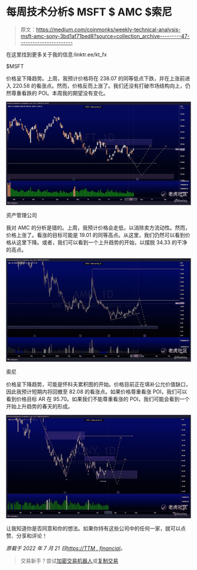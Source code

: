 # 每周技术分析$ MSFT $ AMC $索尼

> 原文：<https://medium.com/coinmonks/weekly-technical-analysis-msft-amc-sony-3bd1af71bed8?source=collection_archive---------47----------------------->

在这里找到更多关于我的信息:linktr.ee/kt_fx

$MSFT

价格呈下降趋势。上周，我预计价格将在 238.07 的同等低点下跌，并在上涨前进入 220.58 的看涨点。然而，价格反而上涨了。我们还没有打破市场结构向上，仍然尊重看跌的 POI。本周我的期望没有变化。

![](img/a4df59b831c0a3fbc08c26812d24915d.png)

资产管理公司

我对 AMC 的分析是错的。上周，我预计价格会走低，以消除卖方流动性。然而，价格上涨了。看涨的目标可能是 19.01 的同等高点。从这里，我们仍然可以看到价格从这里下降。或者，我们可以看到一个上升趋势的开始，以摆脱 34.33 的干净的高点。

![](img/8dab8f825ccde9aa602264fe560c262a.png)

索尼

价格呈下降趋势，可能是怀科夫累积图的开始。价格目前正在填补公允价值缺口，因此我预计短期内将回撤至 82.08 的看涨点。如果价格尊重看涨 POI，我们可以看到价格目标 AR 在 95.70。如果我们不能尊重看涨的 POI，我们可能会看到一个开始上升趋势的春天的形成。

![](img/5243e0a4806bee2a83e916b73a4d1864.png)

让我知道你是否同意和你的想法。如果你持有这些公司中的任何一家，就可以点赞、分享和评论！

*原载于 2022 年 7 月 21 日*[*https://TTM . financial*](https://ttm.financial/post/9074679308)*。*

> 交易新手？尝试[加密交易机器人](/coinmonks/crypto-trading-bot-c2ffce8acb2a)或[复制交易](/coinmonks/top-10-crypto-copy-trading-platforms-for-beginners-d0c37c7d698c)